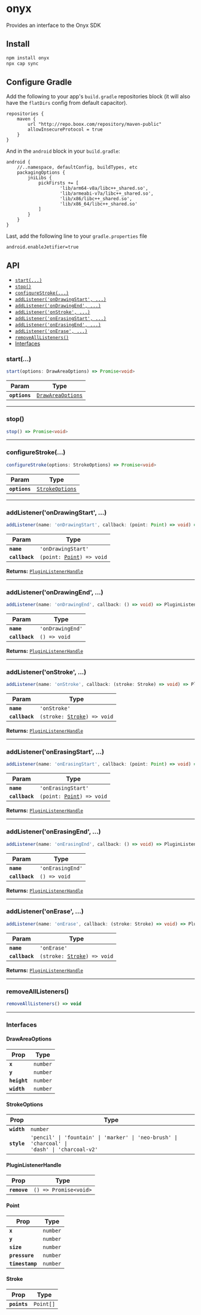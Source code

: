 # onyx

Provides an interface to the Onyx SDK

## Install

```bash
npm install onyx
npx cap sync
```

## Configure Gradle
Add the following to your app's `build.gradle` repositories block (it will also have the `flatDirs` config from default capacitor).

```
repositories {
    maven {
        url "http://repo.boox.com/repository/maven-public"
        allowInsecureProtocol = true
    }
}
```

And in the `android` block in your `build.gradle`:

```
android {
    //..namespace, defaultConfig, buildTypes, etc
    packagingOptions {
        jniLibs {
            pickFirsts += [
                    'lib/arm64-v8a/libc++_shared.so',
                    'lib/armeabi-v7a/libc++_shared.so',
                    'lib/x86/libc++_shared.so',
                    'lib/x86_64/libc++_shared.so'
            ]
        }
    }
}
```

Last, add the following line to your `gradle.properties` file 

```
android.enableJetifier=true
```


## API

<docgen-index>

* [`start(...)`](#start)
* [`stop()`](#stop)
* [`configureStroke(...)`](#configurestroke)
* [`addListener('onDrawingStart', ...)`](#addlistenerondrawingstart)
* [`addListener('onDrawingEnd', ...)`](#addlistenerondrawingend)
* [`addListener('onStroke', ...)`](#addlisteneronstroke)
* [`addListener('onErasingStart', ...)`](#addlisteneronerasingstart)
* [`addListener('onErasingEnd', ...)`](#addlisteneronerasingend)
* [`addListener('onErase', ...)`](#addlisteneronerase)
* [`removeAllListeners()`](#removealllisteners)
* [Interfaces](#interfaces)

</docgen-index>

<docgen-api>
<!--Update the source file JSDoc comments and rerun docgen to update the docs below-->

### start(...)

```typescript
start(options: DrawAreaOptions) => Promise<void>
```

| Param         | Type                                                        |
| ------------- | ----------------------------------------------------------- |
| **`options`** | <code><a href="#drawareaoptions">DrawAreaOptions</a></code> |

--------------------


### stop()

```typescript
stop() => Promise<void>
```

--------------------


### configureStroke(...)

```typescript
configureStroke(options: StrokeOptions) => Promise<void>
```

| Param         | Type                                                    |
| ------------- | ------------------------------------------------------- |
| **`options`** | <code><a href="#strokeoptions">StrokeOptions</a></code> |

--------------------


### addListener('onDrawingStart', ...)

```typescript
addListener(name: 'onDrawingStart', callback: (point: Point) => void) => PluginListenerHandle
```

| Param          | Type                                                        |
| -------------- | ----------------------------------------------------------- |
| **`name`**     | <code>'onDrawingStart'</code>                               |
| **`callback`** | <code>(point: <a href="#point">Point</a>) =&gt; void</code> |

**Returns:** <code><a href="#pluginlistenerhandle">PluginListenerHandle</a></code>

--------------------


### addListener('onDrawingEnd', ...)

```typescript
addListener(name: 'onDrawingEnd', callback: () => void) => PluginListenerHandle
```

| Param          | Type                        |
| -------------- | --------------------------- |
| **`name`**     | <code>'onDrawingEnd'</code> |
| **`callback`** | <code>() =&gt; void</code>  |

**Returns:** <code><a href="#pluginlistenerhandle">PluginListenerHandle</a></code>

--------------------


### addListener('onStroke', ...)

```typescript
addListener(name: 'onStroke', callback: (stroke: Stroke) => void) => PluginListenerHandle
```

| Param          | Type                                                           |
| -------------- | -------------------------------------------------------------- |
| **`name`**     | <code>'onStroke'</code>                                        |
| **`callback`** | <code>(stroke: <a href="#stroke">Stroke</a>) =&gt; void</code> |

**Returns:** <code><a href="#pluginlistenerhandle">PluginListenerHandle</a></code>

--------------------


### addListener('onErasingStart', ...)

```typescript
addListener(name: 'onErasingStart', callback: (point: Point) => void) => PluginListenerHandle
```

| Param          | Type                                                        |
| -------------- | ----------------------------------------------------------- |
| **`name`**     | <code>'onErasingStart'</code>                               |
| **`callback`** | <code>(point: <a href="#point">Point</a>) =&gt; void</code> |

**Returns:** <code><a href="#pluginlistenerhandle">PluginListenerHandle</a></code>

--------------------


### addListener('onErasingEnd', ...)

```typescript
addListener(name: 'onErasingEnd', callback: () => void) => PluginListenerHandle
```

| Param          | Type                        |
| -------------- | --------------------------- |
| **`name`**     | <code>'onErasingEnd'</code> |
| **`callback`** | <code>() =&gt; void</code>  |

**Returns:** <code><a href="#pluginlistenerhandle">PluginListenerHandle</a></code>

--------------------


### addListener('onErase', ...)

```typescript
addListener(name: 'onErase', callback: (stroke: Stroke) => void) => PluginListenerHandle
```

| Param          | Type                                                           |
| -------------- | -------------------------------------------------------------- |
| **`name`**     | <code>'onErase'</code>                                         |
| **`callback`** | <code>(stroke: <a href="#stroke">Stroke</a>) =&gt; void</code> |

**Returns:** <code><a href="#pluginlistenerhandle">PluginListenerHandle</a></code>

--------------------


### removeAllListeners()

```typescript
removeAllListeners() => void
```

--------------------


### Interfaces


#### DrawAreaOptions

| Prop         | Type                |
| ------------ | ------------------- |
| **`x`**      | <code>number</code> |
| **`y`**      | <code>number</code> |
| **`height`** | <code>number</code> |
| **`width`**  | <code>number</code> |


#### StrokeOptions

| Prop        | Type                                                                                                    |
| ----------- | ------------------------------------------------------------------------------------------------------- |
| **`width`** | <code>number</code>                                                                                     |
| **`style`** | <code>'pencil' \| 'fountain' \| 'marker' \| 'neo-brush' \| 'charcoal' \| 'dash' \| 'charcoal-v2'</code> |


#### PluginListenerHandle

| Prop         | Type                                      |
| ------------ | ----------------------------------------- |
| **`remove`** | <code>() =&gt; Promise&lt;void&gt;</code> |


#### Point

| Prop            | Type                |
| --------------- | ------------------- |
| **`x`**         | <code>number</code> |
| **`y`**         | <code>number</code> |
| **`size`**      | <code>number</code> |
| **`pressure`**  | <code>number</code> |
| **`timestamp`** | <code>number</code> |


#### Stroke

| Prop         | Type                 |
| ------------ | -------------------- |
| **`points`** | <code>Point[]</code> |

</docgen-api>
